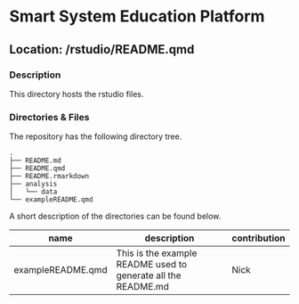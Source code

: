

# Smart System Education Platform

## Location: /rstudio/README.qmd

### Description

This directory hosts the rstudio files.

### Directories & Files

The repository has the following directory tree.

    .
    ├── README.md
    ├── README.qmd
    ├── README.rmarkdown
    ├── analysis
    │   └── data
    └── exampleREADME.qmd

A short description of the directories can be found below.

| name | description | contribution |
|----|----|----|
| exampleREADME.qmd | This is the example README used to generate all the README.md | Nick |
